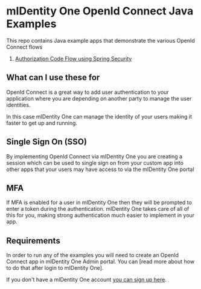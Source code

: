 # mIDentity One OpenId Connect Java Examples

This repo contains Java example apps that demonstrate the various OpenId Connect flows

1. [Authorization Code Flow using Spring Security](spring-boot-app)

## What can I use these for
OpenId Connect is a great way to add user authentication to your application
where you are depending on another party to manage the user identities.

In this case mIDentity One can manage the identity of your users making it
faster to get up and running.

## Single Sign On (SSO)
By implementing OpenId Connect via mIDentity One you are creating a
session which can be used to single sign on from your custom app
into other apps that your users may have access to via the mIDentity One portal

## MFA
If MFA is enabled for a user in mIDentity One then they will be prompted to
enter a token during the authentication. mIDentity One takes care of all of this
for you, making strong authentication much easier to implement in your app.

## Requirements
In order to run any of the examples you will need to create an OpenId Connect
app in mIDentity One Admin portal. You can [read more about how to do that after login to mIDentity One].

If you don't have a mIDentity One account [you can sign up here](https://midentity.one/selfenrollment).